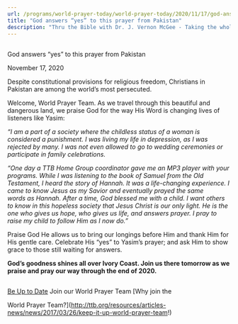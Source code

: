```yaml
---
url: /programs/world-prayer-today/world-prayer-today/2020/11/17/god-answers-yes-to-this-prayer-from-pakistan
title: "God answers “yes” to this prayer from Pakistan"
description: "Thru the Bible with Dr. J. Vernon McGee - Taking the whole Word to the whole world"
---
```







## 
 God answers “yes” to this prayer from Pakistan


November 17, 2020




Despite constitutional provisions for religious freedom, Christians in Pakistan are among the world’s most persecuted.

Welcome, World Prayer Team. As we travel through this beautiful and dangerous land, we praise God for the way His Word is changing lives of listeners like Yasim:

*“I am a part of a society where the childless status of a woman is considered a punishment. I was living my life in depression, as I was rejected by many. I was not even allowed to go to wedding ceremonies or participate in family celebrations.* 

*“One day a TTB Home Group coordinator gave me an MP3 player with your programs. While I was listening to the book of Samuel from the Old Testament, I heard the story of Hannah. It was a life-changing experience. I came to know Jesus as my Savior and eventually prayed the same words as Hannah. After a time, God blessed me with a child. I want others to know in this hopeless society that Jesus Christ is our only light. He is the one who gives us hope, who gives us life, and answers prayer. I pray to raise my child to follow Him as I now do.”*

Praise God He allows us to bring our longings before Him and thank Him for His gentle care. Celebrate His “yes” to Yasim’s prayer; and ask Him to show grace to those still waiting for answers.

**God’s goodness shines all over Ivory Coast. Join us there tomorrow as we praise and pray our way through the end of 2020.**







## 




[Be Up to Date](http://feeds.feedburner.com/WorldPrayerToday "World Prayer Today RSS Feed")
Join our World Prayer Team
[Why join the  

World Prayer Team?](http://ttb.org/resources/articles-news/news/2017/03/26/keep-it-up-world-prayer-team!)




